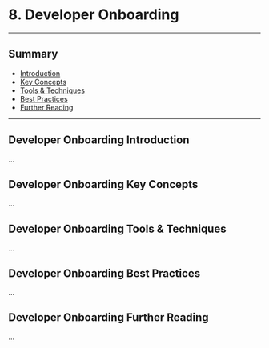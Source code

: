 # 8. Developer Onboarding
---
## Summary
- [Introduction](#developer-onboarding-introduction)
- [Key Concepts](#developer-onboarding-key-concepts)
- [Tools & Techniques](#developer-onboarding-tools-techniques)
- [Best Practices](#developer-onboarding-best-practices)
- [Further Reading](#developer-onboarding-further-reading)
---

## Developer Onboarding Introduction

...

## Developer Onboarding Key Concepts

...

## Developer Onboarding Tools & Techniques

...

## Developer Onboarding Best Practices

...

## Developer Onboarding Further Reading

...
